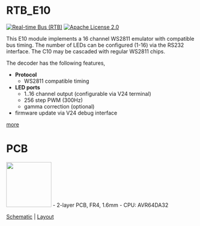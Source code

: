 # RTB_E10
[![Real-time Bus (RTB)](https://img.shields.io/badge/RTB_Project-FF6699)](https://www.rtb4dcc.de)
[![Apache License 2.0](https://img.shields.io/badge/license-Apache%20License%202.0-blue)](https://www.apache.org/licenses/LICENSE-2.0)

This E10 module implements a 16 channel WS2811 emulator with compatible bus timing. The number of LEDs can be configured (1-16) via the RS232 interface. The C10 may be cascaded with regular WS2811 chips.

The decoder has the following features,
- **Protocol**
  - WS2811 compatible timing
- **LED ports**
  - 1..16 channel output (configurable via V24 terminal)
  - 256 step PWM (300Hz)
  - gamma correction (optional)
- firmware update via V24 debug interface

[more](https://rtb4dcc.de/hardware/module/#E10)

# PCB
<img src="https://rtb4dcc.de/wp-content/uploads/2023/10/E10_1.png" width=120>
- 2-layer PCB, FR4, 1.6mm
- CPU: AVR64DA32

[Schematic](doc/E10_schematic.pdf) | [Layout](doc/E10_layout.pdf)
